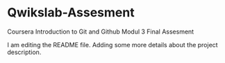 # Qwikslab-Assesment
Coursera Introduction to Git and Github Modul 3 Final Assesment

I am editing the README file. Adding some more details about the project description.
